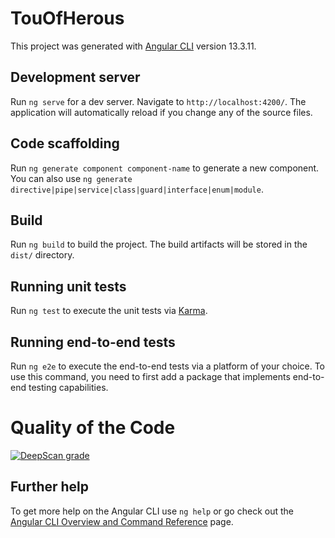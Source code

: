 # TouOfHerous

This project was generated with [Angular CLI](https://github.com/angular/angular-cli) version 13.3.11.

## Development server

Run `ng serve` for a dev server. Navigate to `http://localhost:4200/`. The application will automatically reload if you change any of the source files.

## Code scaffolding

Run `ng generate component component-name` to generate a new component. You can also use `ng generate directive|pipe|service|class|guard|interface|enum|module`.

## Build

Run `ng build` to build the project. The build artifacts will be stored in the `dist/` directory.

## Running unit tests

Run `ng test` to execute the unit tests via [Karma](https://karma-runner.github.io).

## Running end-to-end tests

Run `ng e2e` to execute the end-to-end tests via a platform of your choice. To use this command, you need to first add a package that implements end-to-end testing capabilities.

# Quality of the Code

[![DeepScan grade](https://deepscan.io/api/teams/23493/projects/26778/branches/853720/badge/grade.svg)](https://deepscan.io/dashboard#view=project&tid=23493&pid=26778&bid=853720)

## Further help

To get more help on the Angular CLI use `ng help` or go check out the [Angular CLI Overview and Command Reference](https://angular.io/cli) page.

